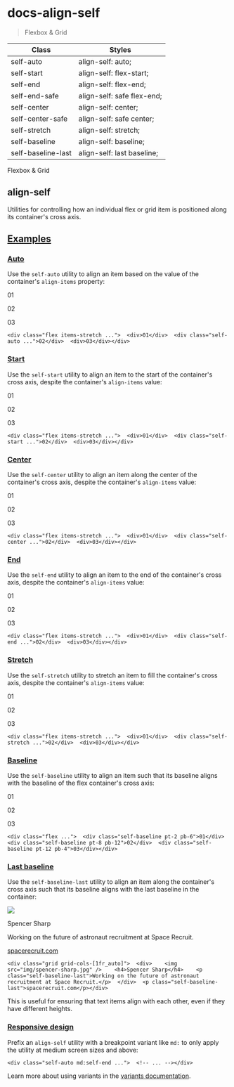 # docs-align-self

> Flexbox & Grid

| Class              | Styles                     |
| ------------------ | -------------------------- |
| self-auto          | align-self: auto;          |
| self-start         | align-self: flex-start;    |
| self-end           | align-self: flex-end;      |
| self-end-safe      | align-self: safe flex-end; |
| self-center        | align-self: center;        |
| self-center-safe   | align-self: safe center;   |
| self-stretch       | align-self: stretch;       |
| self-baseline      | align-self: baseline;      |
| self-baseline-last | align-self: last baseline; |

Flexbox & Grid

## align-self

Utilities for controlling how an individual flex or grid item is positioned along its container's cross axis.

## [Examples](#examples)

### [Auto](#auto)

Use the `self-auto` utility to align an item based on the value of the container's `align-items` property:

01

02

03

    <div class="flex items-stretch ...">  <div>01</div>  <div class="self-auto ...">02</div>  <div>03</div></div>

### [Start](#start)

Use the `self-start` utility to align an item to the start of the container's cross axis, despite the container's `align-items` value:

01

02

03

    <div class="flex items-stretch ...">  <div>01</div>  <div class="self-start ...">02</div>  <div>03</div></div>

### [Center](#center)

Use the `self-center` utility to align an item along the center of the container's cross axis, despite the container's `align-items` value:

01

02

03

    <div class="flex items-stretch ...">  <div>01</div>  <div class="self-center ...">02</div>  <div>03</div></div>

### [End](#end)

Use the `self-end` utility to align an item to the end of the container's cross axis, despite the container's `align-items` value:

01

02

03

    <div class="flex items-stretch ...">  <div>01</div>  <div class="self-end ...">02</div>  <div>03</div></div>

### [Stretch](#stretch)

Use the `self-stretch` utility to stretch an item to fill the container's cross axis, despite the container's `align-items` value:

01

02

03

    <div class="flex items-stretch ...">  <div>01</div>  <div class="self-stretch ...">02</div>  <div>03</div></div>

### [Baseline](#baseline)

Use the `self-baseline` utility to align an item such that its baseline aligns with the baseline of the flex container's cross axis:

01

02

03

    <div class="flex ...">  <div class="self-baseline pt-2 pb-6">01</div>  <div class="self-baseline pt-8 pb-12">02</div>  <div class="self-baseline pt-12 pb-4">03</div></div>

### [Last baseline](#last-baseline)

Use the `self-baseline-last` utility to align an item along the container's cross axis such that its baseline aligns with the last baseline in the container:

![](https://spotlight.tailwindui.com/_next/image?url=%2F_next%2Fstatic%2Fmedia%2Favatar.51a13c67.jpg&w=128&q=80)

Spencer Sharp

Working on the future of astronaut recruitment at Space Recruit.

[spacerecruit.com](#)

    <div class="grid grid-cols-[1fr_auto]">  <div>    <img src="img/spencer-sharp.jpg" />    <h4>Spencer Sharp</h4>    <p class="self-baseline-last">Working on the future of astronaut recruitment at Space Recruit.</p>  </div>  <p class="self-baseline-last">spacerecruit.com</p></div>

This is useful for ensuring that text items align with each other, even if they have different heights.

### [Responsive design](#responsive-design)

Prefix an `align-self` utility with a breakpoint variant like `md:` to only apply the utility at medium screen sizes and above:

    <div class="self-auto md:self-end ...">  <!-- ... --></div>

Learn more about using variants in the [variants documentation](/docs/hover-focus-and-other-states).
